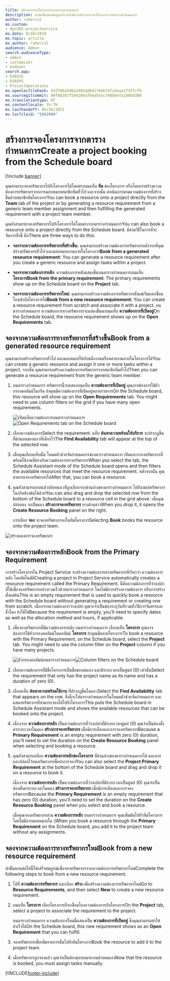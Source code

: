 ```yaml
---
title: สร้างการจองโครงการจากตารางกำหนดการ
description: หัวข้อนี้แสดงข้อมูลเกี่ยวกับวิธีการสร้างการจองโครงการจากตารางกำหนดการ
author: ruhercul
ms.custom:
- dyn365-projectservice
ms.date: 9/26/2019
ms.topic: article
ms.author: ruhercul
audience: Admin
search.audienceType:
- admin
- customizer
- enduser
search.app:
- D365CE
- D365PS
- ProjectOperations
ms.openlocfilehash: d33786a5d0a2485a06d174eb7afcbaaa2f337cf6
ms.sourcegitcommit: 40f68387f594180af64a5e5c748b6efa188bd300
ms.translationtype: HT
ms.contentlocale: th-TH
ms.lasthandoff: 05/10/2021
ms.locfileid: "5992989"
---
```

# <a name="create-a-project-booking-from-the-schedule-board"></a><span data-ttu-id="0daab-103">สร้างการจองโครงการจากตารางกำหนดการ</span><span class="sxs-lookup"><span data-stu-id="0daab-103">Create a project booking from the Schedule board</span></span>

[!include [banner](../includes/psa-now-project-operations.md)]

<span data-ttu-id="0daab-104">คุณสามารถจองทรัพยากรไปยังโครงการได้โดยตรงบนแท็บ **ทีม** ของโครงการ หรือโดยการสร้างความต้องการทรัพยากรจากการมอบหมายสมาชิกทีมทั่วไป และจากนั้น ดำเนินการตามความต้องการที่สร้างขึ้นด้วยสมาชิกทีมโครงการ</span><span class="sxs-lookup"><span data-stu-id="0daab-104">You can book a resource onto a project directly from the **Team** tab of the project or by generating a resource requirement from a generic team member assignment and then fulfilling the generated requirement with a project team member.</span></span>

<span data-ttu-id="0daab-105">คุณยังสามารถจองทรัพยากรไปยังโครงการได้โดยตรงจากตารางกำหนดการ</span><span class="sxs-lookup"><span data-stu-id="0daab-105">You can also book a resource onto a project directly from the Schedule board.</span></span> <span data-ttu-id="0daab-106">มีสามวิธีในการที่จะจัดการสิ่งนี้ คือ</span><span class="sxs-lookup"><span data-stu-id="0daab-106">There are three ways to do this:</span></span>

- <span data-ttu-id="0daab-107">**จองจากความต้องการทรัพยากรที่สร้างขึ้น:** คุณสามารถสร้างความต้องการทรัพยากรหลังจากที่คุณสร้างทรัพยากรทั่วไป และมอบหมายงานภายในโครงการ</span><span class="sxs-lookup"><span data-stu-id="0daab-107">**Book from a generated resource requirement:** You can generate a resource requirement after you create a generic resource and assign tasks within a project.</span></span>

- <span data-ttu-id="0daab-108">**จองจากความต้องการหลัก:** ความต้องการหลักแสดงขึ้นบนตารางกำหนดการบนแท็บ **โครงการ**</span><span class="sxs-lookup"><span data-stu-id="0daab-108">**Book from the primary requirement:** The primary requirements show up on the Schedule board on the **Project** tab.</span></span> 

- <span data-ttu-id="0daab-109">**จองจากความต้องการทรัพยากรใหม่:** คุณสามารถสร้างความต้องการทรัพยากรตั้งแต่เริ่มและเชื่อมโยงเข้ากับโครงการได้</span><span class="sxs-lookup"><span data-stu-id="0daab-109">**Book from a new resource requirement:** You can create a resource requirement from scratch and associate it with a project.</span></span> <span data-ttu-id="0daab-110">บนตารางกำหนดการ ความต้องการทางทรัพยากรจะแสดงขึ้นมาบนแท็บ **ความต้องการที่เปิดอยู่**</span><span class="sxs-lookup"><span data-stu-id="0daab-110">On the Schedule board, the resource requirement shows up on the **Open Requirements** tab.</span></span>

## <a name="book-from-a-generated-resource-requirement"></a><span data-ttu-id="0daab-111">จองจากความต้องการทางทรัพยากรที่สร้างขึ้น</span><span class="sxs-lookup"><span data-stu-id="0daab-111">Book from a generated resource requirement</span></span>

<span data-ttu-id="0daab-112">คุณสามารถสร้างทรัพยากรทั่วไป และมอบหมายให้กับหนึ่งงานหรือหลายงานภายในโครงการได้</span><span class="sxs-lookup"><span data-stu-id="0daab-112">You can create a generic resource and assign it one or more tasks within a project.</span></span> <span data-ttu-id="0daab-113">จากนั้น คุณสามารถสร้างความต้องการทรัพยากรจากสมาชิกทีมทั่วไป</span><span class="sxs-lookup"><span data-stu-id="0daab-113">Then you can generate a resource requirement from the generic team member.</span></span> 

1.  <span data-ttu-id="0daab-114">บนตารางกำหนดการ ทรัพยากรนี้จะแสดงบนแท็บ **ความต้องการที่เปิดอยู่** คุณอาจต้องการใช้ตัวกรองคอลัมน์ในกริด ถ้าคุณมีความต้องการที่เปิดอยู่หลายรายการ</span><span class="sxs-lookup"><span data-stu-id="0daab-114">On the Schedule board, this resource will show up on the **Open Requirements** tab. You might need to use column filters on the grid if you have many open requirements.</span></span> 

    <span data-ttu-id="0daab-115">![เปิดแท็บความต้องการบนตารางกำหนดการ](media/FAQ-Project-Booking-Schedule-Board-1.png "ภาพหน้าจอของตารางการจองและการกำหนด")</span><span class="sxs-lookup"><span data-stu-id="0daab-115">![Open Requirements tab on the Schedule board](media/FAQ-Project-Booking-Schedule-Board-1.png "Screenshot of bookings and assignments table")</span></span>

2. <span data-ttu-id="0daab-116">เลือกความต้องการ</span><span class="sxs-lookup"><span data-stu-id="0daab-116">Select the requirement.</span></span> <span data-ttu-id="0daab-117">แท็บ **ค้นหาความพร้อมให้บริการ** จะปรากฏขึ้นที่ด้านบนของแถวที่เลือกไว้</span><span class="sxs-lookup"><span data-stu-id="0daab-117">The **Find Availability** tab will appear at the top of the selected row.</span></span>
 
3. <span data-ttu-id="0daab-118">เมื่อคุณเลือกแท็บนั้น โหมดตัวช่วยจัดกำหนดการของตารางกำหนดการ เปิดและกรองทรัพยากรที่พร้อมใช้งานที่ตรงกับความต้องการทางทรัพยากร</span><span class="sxs-lookup"><span data-stu-id="0daab-118">When you select the tab, the Schedule Assistant mode of the Schedule board opens and then filters the available resources that meet the resource requirement.</span></span> <span data-ttu-id="0daab-119">หลังจากนั้น คุณสามารถจองทรัพยากรได้</span><span class="sxs-lookup"><span data-stu-id="0daab-119">After that, you can book a resource.</span></span>

4. <span data-ttu-id="0daab-120">คุณยังสามารถลากแล้วปล่อยแถวที่ถูกเลือกจากด้านล่างของตารางกำหนดการ ไปยังเซลล์ทรัพยากรในกริดข้างต้นได้ด้วย</span><span class="sxs-lookup"><span data-stu-id="0daab-120">You can also drag and drop the selected row from the bottom of the Schedule board to a resource cell in the grid above.</span></span> <span data-ttu-id="0daab-121">เมื่อคุณปล่อยลง จะเปิดแผง **สร้างการจองทรัพยากร** ทางด้านขวา</span><span class="sxs-lookup"><span data-stu-id="0daab-121">When you drop it, it opens the **Create Resource Booking** panel on the right.</span></span>

    <span data-ttu-id="0daab-122">การเลือก **จอง** จะจองทรัพยากรลงในทีมโครงการ</span><span class="sxs-lookup"><span data-stu-id="0daab-122">Selecting **Book** books the resource onto the project team.</span></span>

![สร้างแผงการจองทรัพยากร](media/FAQ-Project-Booking-Schedule-Board-6.png "")
 

## <a name="book-from-the-primary-requirement"></a><span data-ttu-id="0daab-124">จองจากความต้องการหลัก</span><span class="sxs-lookup"><span data-stu-id="0daab-124">Book from the Primary Requirement</span></span>

<span data-ttu-id="0daab-125">การสร้างโครงการใน Project Service จะสร้างความต้องการทางทรัพยากรที่เรียกว่า ความต้องการหลัก โดยอัตโนมัติ</span><span class="sxs-lookup"><span data-stu-id="0daab-125">Creating a project in Project Service automatically creates a resource requirement called the Primary Requirement.</span></span> <span data-ttu-id="0daab-126">นี่คือความต้องการที่ว่างเปล่าที่ใช้เพื่อจองทรัพยากรอย่างรวดเร็วด้วยตารางกำหนดการ โดยไม่มีการสร้างความต้องการ หรือการสร้างตั้งแต่ต้น</span><span class="sxs-lookup"><span data-stu-id="0daab-126">This is an empty requirement that is used to quickly book a resource with the Schedule board without generating a requirement or creating one from scratch.</span></span> <span data-ttu-id="0daab-127">เนื่องจากความต้องการว่างเปล่า คุณจะจำเป็นต้องระบุวันที่รวมทั้งวิธีการจัดสรรและชั่วโมง ถ้าใช้ได้</span><span class="sxs-lookup"><span data-stu-id="0daab-127">Because the requirement is empty, you’ll need to specify dates as well as the allocation method and hours, if applicable.</span></span> 

1. <span data-ttu-id="0daab-128">เพื่อจองทรัพยากรที่มีความต้องการหลัก บนตารางกำหนดการ เลือกแท็บ **โครงการ** คุณอาจต้องการใช้ตัวกรองคอลัมน์ในคอลัมน์ **โครงการ** ถ้าคุณมีหลายโครงการ</span><span class="sxs-lookup"><span data-stu-id="0daab-128">To book a resource with the Primary Requirement, on the Schedule board, select the **Project** tab. You might need to use the column filter on the **Project** column if you have many projects.</span></span>

   <span data-ttu-id="0daab-129">![ตัวกรองคอลัมน์บนตารางกำหนดการ](media/FAQ-Project-Booking-Schedule-Board-2.png "ภาพหน้าจอของตารางการจองและการกำหนด")</span><span class="sxs-lookup"><span data-stu-id="0daab-129">![Column filters on the Schedule board](media/FAQ-Project-Booking-Schedule-Board-2.png "Screenshot of bookings and assignments table")</span></span>

2. <span data-ttu-id="0daab-130">เลือกความต้องการที่มีชื่อโครงการเป็นชื่อของตนเอง และมีระยะเวลาเป็นศูนย์ (0) เท่านั้น</span><span class="sxs-lookup"><span data-stu-id="0daab-130">Select the requirement that only has the project name as its name and has a duration of zero (0).</span></span>

3. <span data-ttu-id="0daab-131">เลือกแท็บ **ค้นหาความพร้อมใช้งาน** ที่ปรากฏขึ้นในแถว</span><span class="sxs-lookup"><span data-stu-id="0daab-131">Select the **Find Availability** tab that appears on the row.</span></span> <span data-ttu-id="0daab-132">สิ่งนี้จะใส่ตารางกำหนดการในโหมดตัวช่วยจัดกำหนดการ และแสดงทรัพยากรที่สามารถจองได้ไปยังโครงการ</span><span class="sxs-lookup"><span data-stu-id="0daab-132">This puts the Schedule board in Schedule Assistant mode and shows the available resources that can be booked onto the project.</span></span>

4. <span data-ttu-id="0daab-133">เนื่องจาก **ความต้องการหลัก** เป็นความต้องการที่ว่างเปล่าที่มีระยะเวลาศูนย์ (0) คุณจำเป็นต้องตั้งค่าระยะเวลาในแผง **สร้างการจองทรัพยากร** เมื่อมีการเลือกและการจองทรัพยากร</span><span class="sxs-lookup"><span data-stu-id="0daab-133">Because a **Primary Requirement** is an empty requirement with zero (0) duration, you’ll need to set the duration on the **Create Resource Booking** panel when selecting and booking a resource.</span></span>

5. <span data-ttu-id="0daab-134">คุณยังสามารถเลือก **ความต้องการหลักของโครงการ** ที่ด้านล่างของตารางกำหนดการได้ และลากและปล่อยไว้บนทรัพยากรเพื่อทำการจอง</span><span class="sxs-lookup"><span data-stu-id="0daab-134">You can also select the **Project Primary Requirement** at the bottom of the Schedule board and drag and drop it on a resource to book it.</span></span>
 
    <span data-ttu-id="0daab-135">เนื่องจาก **ความต้องการหลัก** เป็นความต้องการที่ว่างเปล่าที่มีระยะเวลาเป็นศูนย์ (0) คุณจำเป็นต้องตั้งค่าระยะเวลาในแผง **สร้างการจองทรัพยากร** เมื่อมีการเลือกและการจองทรัพยากร</span><span class="sxs-lookup"><span data-stu-id="0daab-135">Because the **Primary Requirement** is an empty requirement that has zero (0) duration, you’ll need to set the duration on the **Create Resource Booking** panel when you select and book a resource.</span></span>
 
    <span data-ttu-id="0daab-136">เมื่อคุณจองทรัพยากรผ่าน **ความต้องการหลัก** บนตารางกำหนดการ คุณเพิ่มมันไปยัวทีมโครงการโดยไม่มีการมอบหมายใด ๆ</span><span class="sxs-lookup"><span data-stu-id="0daab-136">When you book a resource through the **Primary Requirement** on the Schedule board, you add it to the project team without any assignments.</span></span>
 
## <a name="book-from-a-new-resource-requirement"></a><span data-ttu-id="0daab-137">จองจากความต้องการทางทรัพยากรใหม่</span><span class="sxs-lookup"><span data-stu-id="0daab-137">Book from a new resource requirement</span></span>
<span data-ttu-id="0daab-138">ทำขั้นตอนต่อไปนี้ให้เสร็จสมบูรณ์เพื่อจองทรัพยากรจากความต้องการทรัพยากรใหม่</span><span class="sxs-lookup"><span data-stu-id="0daab-138">Complete the following steps to book from a new resource requirement.</span></span> 

1. <span data-ttu-id="0daab-139">ไปที่ **ความต้องการทรัพยากร** และเลือก **สร้าง** เพื่อสร้างความต้องการทรัพยากรใหม่</span><span class="sxs-lookup"><span data-stu-id="0daab-139">Go to **Resource Requirements**, and then select **New** to create a new resource requirement.</span></span>

2. <span data-ttu-id="0daab-140">บนแท็บ **โครงการ** เลือกโครงการที่จะเชื่อมโยงความต้องการกับโครงการ</span><span class="sxs-lookup"><span data-stu-id="0daab-140">On the **Project** tab, select a project to associate the requirement to the project.</span></span>
 
    <span data-ttu-id="0daab-141">บนตารางกำหนดการ ความต้องการใหม่นี้แสดงเป็น **ความต้องการที่เปิดอยู่** ซึ่งคุณสามารถทำให้สำเร็จได้</span><span class="sxs-lookup"><span data-stu-id="0daab-141">On the Schedule board, this new requirement shows as an **Open Requirement** that you can fulfill.</span></span>

3. <span data-ttu-id="0daab-142">จองทรัพยากรเพื่อเพิ่มรายการนั้นไปยังทีมโครงการ</span><span class="sxs-lookup"><span data-stu-id="0daab-142">Book the resource to add it to the project team.</span></span>

4. <span data-ttu-id="0daab-143">เมื่อทรัพยากรถูกจองแล้ว คุณจำเป็นต้องมอบหมายงานด้วยตนเอง</span><span class="sxs-lookup"><span data-stu-id="0daab-143">Now that the resource is booked, you must assign tasks manually.</span></span>



[!INCLUDE[footer-include](../includes/footer-banner.md)]
